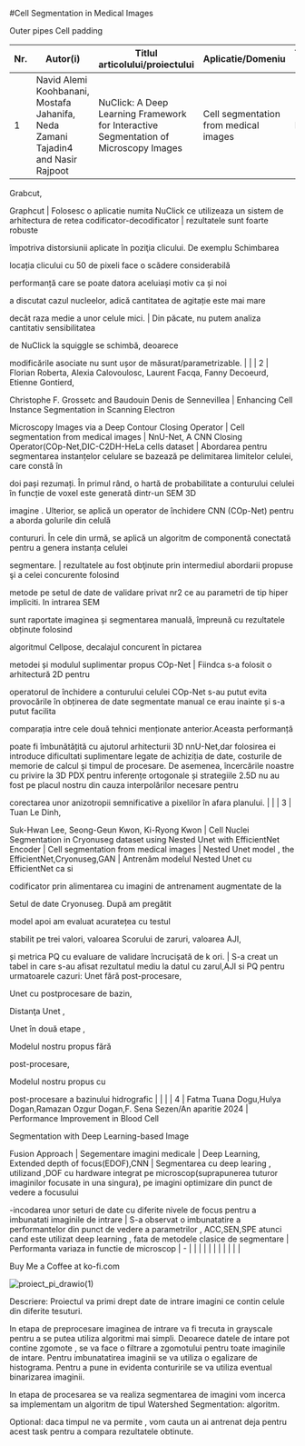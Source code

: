 #Cell Segmentation in Medical Images


 Outer pipes Cell padding

| Nr. | Autor(i)                                                                                                                                        | Titlul articolului/proiectului                                                                                   | Aplicatie/Domeniu                     | Tehnologii utilizate                                                | Metodologie/Abordare                                                                                                                                                                                                                                                                                                                                                                                                                                                                  | Rezultate                                                                                                                                                                                                                                                                                                                                                                                              | Limitari                                                                                                                                                                                                                                                                                                                                                                                                                                                                                                                                                                                                                                                                                                                                         | Comentarii suplimentare |
| --- | ----------------------------------------------------------------------------------------------------------------------------------------------- | ---------------------------------------------------------------------------------------------------------------- | ------------------------------------- | ------------------------------------------------------------------- | ------------------------------------------------------------------------------------------------------------------------------------------------------------------------------------------------------------------------------------------------------------------------------------------------------------------------------------------------------------------------------------------------------------------------------------------------------------------------------------- | ------------------------------------------------------------------------------------------------------------------------------------------------------------------------------------------------------------------------------------------------------------------------------------------------------------------------------------------------------------------------------------------------------ | ------------------------------------------------------------------------------------------------------------------------------------------------------------------------------------------------------------------------------------------------------------------------------------------------------------------------------------------------------------------------------------------------------------------------------------------------------------------------------------------------------------------------------------------------------------------------------------------------------------------------------------------------------------------------------------------------------------------------------------------------ | ----------------------- |
| 1   | Navid Alemi Koohbanani, Mostafa Jahanifa, Neda Zamani Tajadin4  and Nasir Rajpoot                                                               | NuClick: A Deep Learning Framework for Interactive Segmentation of Microscopy Images                             | Cell segmentation from medical images | NuClick,

Grabcut,

Graphcut                                        | Folosesc o aplicatie numita NuClick ce utilizeaza un sistem de arhitectura de retea codificator-decodificator                                                                                                                                                                                                                                                                                                                                                                         | rezultatele sunt foarte robuste

împotriva distorsiunii aplicate în poziţia clicului. De exemplu Schimbarea

locația clicului cu 50 de pixeli face o scădere considerabilă

performanță care se poate datora aceluiași motiv ca și noi

a discutat cazul nucleelor, adică cantitatea de agitație este mai mare

decât raza medie a unor celule mici.                                                   | Din păcate, nu putem analiza cantitativ sensibilitatea

de NuClick la squiggle se schimbă, deoarece

modificările asociate nu sunt ușor de măsurat/parametrizable.                                                                                                                                                                                                                                                                                                                                                                                                                                                                                                                                                                               |                         |
| 2   | Florian Roberta, Alexia Calovoulosc, Laurent Facqa, Fanny Decoeurd, Etienne Gontierd,

Christophe F. Grossetc and Baudouin Denis de Sennevillea | Enhancing Cell Instance Segmentation in Scanning Electron

Microscopy Images via a Deep Contour Closing Operator | Cell segmentation from medical images | NnU-Net, A CNN Closing Operator(COp-Net,DIC-C2DH-HeLa cells dataset | Abordarea pentru segmentarea instanțelor celulare se bazează pe delimitarea limitelor celulei, care constă în

doi pași rezumați. În primul rând, o hartă de probabilitate a conturului celulei în funcție de voxel este generată dintr-un SEM 3D

imagine . Ulterior, se aplică un operator de închidere CNN (COp-Net) pentru a aborda golurile din celulă

contururi. În cele din urmă, se aplică un algoritm de componentă conectată pentru a genera instanța celulei

segmentare. | rezultatele au fost obţinute prin intermediul abordarii propuse şi a celei concurente folosind

metode pe setul de date de validare privat nr2 ce au parametri de tip hiper impliciti. In intrarea SEM

sunt raportate imaginea și segmentarea manuală, împreună cu rezultatele obținute folosind

algoritmul Cellpose, decalajul concurent în pictarea

metodei și modulul suplimentar propus COp-Net | Fiindca s-a folosit o arhitectură 2D pentru

operatorul de închidere a conturului celulei COp-Net s-au putut evita provocările în obținerea de date segmentate manual ce erau inainte și s-a putut facilita

comparația intre cele două tehnici menționate anterior.Aceasta performanță

 poate fi îmbunătățită cu ajutorul arhitecturii 3D nnU-Net,dar folosirea ei introduce dificultati suplimentare legate de achiziția de date, costurile de memorie de calcul și timpul de procesare. De asemenea, încercările noastre cu privire la 3D PDX pentru inferențe ortogonale și strategiile 2.5D nu au fost pe placul nostru din cauza interpolărilor necesare pentru

corectarea unor anizotropii semnificative a pixelilor în afara planului. |                         |
| 3   | Tuan Le Dinh,

Suk-Hwan Lee, Seong-Geun Kwon, Ki-Ryong Kwon                                                                                     | Cell Nuclei Segmentation in Cryonuseg dataset using Nested Unet with EfficientNet Encoder                        | Cell segmentation from medical images | Nested Unet model , the EfficientNet,Cryonuseg,GAN                  | Antrenăm modelul Nested Unet cu EfficientNet ca si

codificator prin alimentarea cu imagini de antrenament augmentate de la

Setul de date Cryonuseg. După am pregătit

model apoi am evaluat acuratețea cu testul

stabilit pe trei valori, valoarea Scorului de zaruri, valoarea AJI,

și metrica PQ cu evaluare de validare încrucișată de k ori.                                                                                                                                  | S-a creat un tabel in care s-au afisat rezultatul mediu la datul cu zarul,AJI si PQ pentru urmatoarele cazuri: Unet fără post-procesare,

 Unet cu postprocesare de bazin,

Distanţa Unet ,

Unet în două etape ,

Modelul nostru propus fără

post-procesare,

Modelul nostru propus cu

post-procesare a bazinului hidrografic                                                                       |                                                                                                                                                                                                                                                                                                                                                                                                                                                                                                                                                                                                                                                                                                                                                  |                         |
| 4   | Fatma Tuana Dogu,Hulya Dogan,Ramazan Ozgur Dogan,F. Sena Sezen/An aparitie 2024                                                                 | Performance Improvement in Blood Cell

Segmentation with Deep Learning-based Image

Fusion Approach              | Segementare imagini medicale          | Deep Learning, Extended depth of focus(EDOF),CNN                    | Segmentarea cu deep learing , utilizand ,DOF cu hardware integrat pe microscop(suprapunerea tuturor imaginilor focusate in una singura), pe imagini optimizare din punct de vedere a focusului

\-incodarea unor seturi de date cu diferite nivele de focus pentru a imbunatati imaginile de intrare                                                                                                                                                                                  | S-a observat o imbunatatire a performantelor din punct de vedere a parametrilor , ACC,SEN,SPE atunci cand este utilizat deep learning , fata de metodele clasice de segmentare                                                                                                                                                                                                                         | Performanta variaza in functie de microscop                                                                                                                                                                                                                                                                                                                                                                                                                                                                                                                                                                                                                                                                                                      | \-                      |
|     |                                                                                                                                                 |                                                                                                                  |                                       |                                                                     |                                                                                                                                                                                                                                                                                                                                                                                                                                                                                       |                                                                                                                                                                                                                                                                                                                                                                                                        |                                                                                                                                                                                                                                                                                                                                                                                                                                                                                                                                                                                                                                                                                                                                                  |                         |

Buy Me a Coffee at ko-fi.com




![proiect_pi_drawio(1)](https://github.com/user-attachments/assets/32fd36f0-f37e-4757-939b-071106beb7ec)

Descriere:
Proiectul va primi drept date de intrare imagini ce contin celule din diferite tesuturi.

In etapa de preprocesare imaginea de intrare va fi trecuta in grayscale pentru a se putea utiliza algoritmi mai simpli.
Deoarece datele de intare pot contine zgomote , se va face o filtrare a zgomotului pentru toate imaginile de intare.
Pentru imbunatatirea imaginii se va utiliza o egalizare de histograma. 
Pentru a pune in evidenta conturirile se va utiliza eventual binarizarea imaginii.

In etapa de procesarea se va realiza segmentarea de imagini vom incerca sa implementam un algoritm de tipul Watershed Segmentation: algoritm.

Optional: daca timpul ne va permite , vom cauta un ai antrenat deja pentru acest task pentru a compara rezultatele obtinute.

